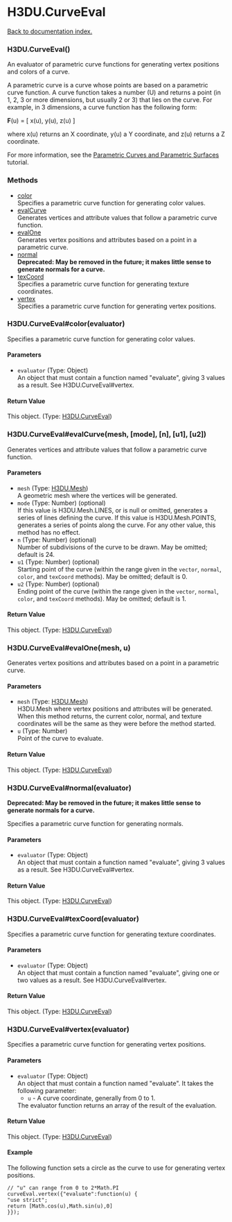 # H3DU.CurveEval

[Back to documentation index.](index.md)

 <a name='H3DU.CurveEval'></a>
### H3DU.CurveEval()

An evaluator of parametric curve functions for generating
vertex positions and colors of a curve.

A parametric curve is a curve whose points are based on a
parametric curve function. A curve function takes a number
(U) and returns a point (in 1, 2, 3 or more dimensions, but
usually 2 or 3) that lies on the curve. For example, in 3
dimensions, a curve function has the following form:

<b>F</b>(u) = [ x(u), y(u), z(u) ]

where x(u) returns an X coordinate, y(u) a Y coordinate,
and z(u) returns a Z coordinate.

For more information, see the <a href="tutorial-surfaces.md">Parametric Curves and Parametric Surfaces</a> tutorial.

### Methods

* [color](#H3DU.CurveEval_H3DU.CurveEval_color)<br>Specifies a parametric curve function for generating color values.
* [evalCurve](#H3DU.CurveEval_H3DU.CurveEval_evalCurve)<br>Generates vertices and attribute values that follow a parametric curve
function.
* [evalOne](#H3DU.CurveEval_H3DU.CurveEval_evalOne)<br>Generates vertex positions and attributes based on a point
in a parametric curve.
* [normal](#H3DU.CurveEval_H3DU.CurveEval_normal)<br><b>Deprecated: May be removed in the future; it makes little sense
to generate normals for a curve.</b>
* [texCoord](#H3DU.CurveEval_H3DU.CurveEval_texCoord)<br>Specifies a parametric curve function for generating texture coordinates.
* [vertex](#H3DU.CurveEval_H3DU.CurveEval_vertex)<br>Specifies a parametric curve function for generating vertex positions.

 <a name='H3DU.CurveEval_H3DU.CurveEval_color'></a>
### H3DU.CurveEval#color(evaluator)

Specifies a parametric curve function for generating color values.

#### Parameters

* `evaluator` (Type: Object)<br>
    An object that must contain a function named "evaluate", giving 3 values as a result. See H3DU.CurveEval#vertex. </ul>

#### Return Value

This object. (Type: <a href="H3DU.CurveEval.md">H3DU.CurveEval</a>)

 <a name='H3DU.CurveEval_H3DU.CurveEval_evalCurve'></a>
### H3DU.CurveEval#evalCurve(mesh, [mode], [n], [u1], [u2])

Generates vertices and attribute values that follow a parametric curve
function.

#### Parameters

* `mesh` (Type: <a href="H3DU.Mesh.md">H3DU.Mesh</a>)<br>
    A geometric mesh where the vertices will be generated.
* `mode` (Type: Number) (optional)<br>
    If this value is H3DU.Mesh.LINES, or is null or omitted, generates a series of lines defining the curve. If this value is H3DU.Mesh.POINTS, generates a series of points along the curve. For any other value, this method has no effect.
* `n` (Type: Number) (optional)<br>
    Number of subdivisions of the curve to be drawn. May be omitted; default is 24.
* `u1` (Type: Number) (optional)<br>
    Starting point of the curve (within the range given in the <code>vector</code>, <code>normal</code>, <code>color</code>, and <code>texCoord</code> methods). May be omitted; default is 0.
* `u2` (Type: Number) (optional)<br>
    Ending point of the curve (within the range given in the <code>vector</code>, <code>normal</code>, <code>color</code>, and <code>texCoord</code> methods). May be omitted; default is 1.

#### Return Value

This object. (Type: <a href="H3DU.CurveEval.md">H3DU.CurveEval</a>)

 <a name='H3DU.CurveEval_H3DU.CurveEval_evalOne'></a>
### H3DU.CurveEval#evalOne(mesh, u)

Generates vertex positions and attributes based on a point
in a parametric curve.

#### Parameters

* `mesh` (Type: <a href="H3DU.Mesh.md">H3DU.Mesh</a>)<br>
    H3DU.Mesh where vertex positions and attributes will be generated. When this method returns, the current color, normal, and texture coordinates will be the same as they were before the method started.
* `u` (Type: Number)<br>
    Point of the curve to evaluate.

#### Return Value

This object. (Type: <a href="H3DU.CurveEval.md">H3DU.CurveEval</a>)

 <a name='H3DU.CurveEval_H3DU.CurveEval_normal'></a>
### H3DU.CurveEval#normal(evaluator)

<b>Deprecated: May be removed in the future; it makes little sense
to generate normals for a curve.</b>

Specifies a parametric curve function for generating normals.

#### Parameters

* `evaluator` (Type: Object)<br>
    An object that must contain a function named "evaluate", giving 3 values as a result. See H3DU.CurveEval#vertex. </ul>

#### Return Value

This object. (Type: <a href="H3DU.CurveEval.md">H3DU.CurveEval</a>)

 <a name='H3DU.CurveEval_H3DU.CurveEval_texCoord'></a>
### H3DU.CurveEval#texCoord(evaluator)

Specifies a parametric curve function for generating texture coordinates.

#### Parameters

* `evaluator` (Type: Object)<br>
    An object that must contain a function named "evaluate", giving one or two values as a result. See H3DU.CurveEval#vertex. </ul>

#### Return Value

This object. (Type: <a href="H3DU.CurveEval.md">H3DU.CurveEval</a>)

 <a name='H3DU.CurveEval_H3DU.CurveEval_vertex'></a>
### H3DU.CurveEval#vertex(evaluator)

Specifies a parametric curve function for generating vertex positions.

#### Parameters

* `evaluator` (Type: Object)<br>
    An object that must contain a function named "evaluate". It takes the following parameter:<ul> <li><code>u</code> - A curve coordinate, generally from 0 to 1. </ul> The evaluator function returns an array of the result of the evaluation.

#### Return Value

This object. (Type: <a href="H3DU.CurveEval.md">H3DU.CurveEval</a>)

#### Example

The following function sets a circle as the curve
to use for generating vertex positions.

    // "u" can range from 0 to 2*Math.PI
    curveEval.vertex({"evaluate":function(u) {
    "use strict";
    return [Math.cos(u),Math.sin(u),0]
    }});
